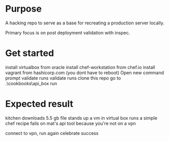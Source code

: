 # Purpose

A hacking repo to serve as a base for recreating a production server locally.

Primary focus is on post deployment validation with inspec.


# Get started
install virtualbox from oracle
install chef-workstation from chef.io
install vagrant from hashicorp.com (you dont have to reboot)
Open new command prompt
validate <vagrant> runs
validate <kitchen> runs
clone this repo
go to .\cookbooks\api_box
run <kitchen converge>


# Expected result
kitchen downloads 5.5 gb file
stands up a vm in virtual box
runs a simple chef recipe
fails on mat's api tool because you're not on a vpn

connect to vpn, run <kitchen converge> again
celebrate success

